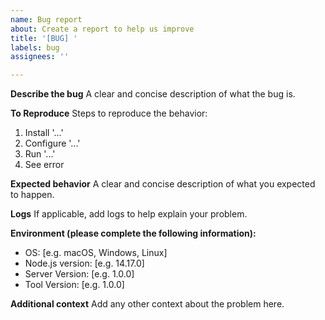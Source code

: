 ```yaml
---
name: Bug report
about: Create a report to help us improve
title: '[BUG] '
labels: bug
assignees: ''

---
```


**Describe the bug**
A clear and concise description of what the bug is.

**To Reproduce**
Steps to reproduce the behavior:
1. Install '...'
2. Configure '...'
3. Run '...'
4. See error

**Expected behavior**
A clear and concise description of what you expected to happen.

**Logs**
If applicable, add logs to help explain your problem.

**Environment (please complete the following information):**
 - OS: [e.g. macOS, Windows, Linux]
 - Node.js version: [e.g. 14.17.0]
 - Server Version: [e.g. 1.0.0]
 - Tool Version: [e.g. 1.0.0]

**Additional context**
Add any other context about the problem here.
